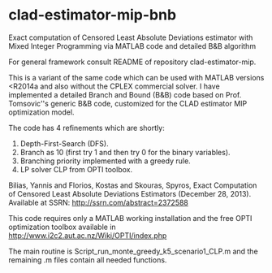 # clad-estimator-mip-bnb
Exact computation of Censored Least Absolute Deviations estimator with Mixed Integer Programming via MATLAB code and detailed B&amp;B algorithm

For general framework consult README of repository clad-estimator-mip.

This is a variant of the same code which can be used with MATLAB versions <R2014a and also without the CPLEX commercial solver.
I have implemented a detailed Branch and Bound (B&B) code based on Prof. Tomsovic''s generic B&B code,
customized for the CLAD estimator MIP optimization model.

The code has 4 refinements which are shortly:
1. Depth-First-Search (DFS).
2. Branch as 10 (first try 1 and then try 0 for the binary variables).
3. Branching priority implemented with a greedy rule.
4. LP solver CLP from OPTI toolbox.

Bilias, Yannis and Florios, Kostas and Skouras, Spyros, Exact Computation of Censored Least Absolute Deviations Estimators (December 28, 2013). Available at SSRN: http://ssrn.com/abstract=2372588

 This code requires only a MATLAB working installation and the free OPTI optimization toolbox available in http://www.i2c2.aut.ac.nz/Wiki/OPTI/index.php

The main routine is Script_run_monte_greedy_k5_scenario1_CLP.m
and the remaining .m files contain all needed functions.
